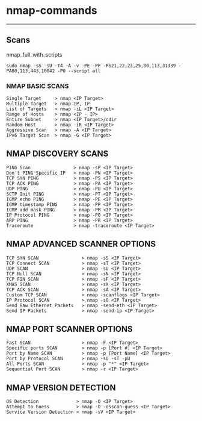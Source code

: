 # nmap-commands

---

## Scans

nmap_full_with_scripts

    sudo nmap -sS -sU -T4 -A -v -PE -PP -PS21,22,23,25,80,113,31339 -PA80,113,443,10042 -PO --script all

### NMAP BASIC SCANS

    Single Target     > nmap <IP Target>
    Multiple Target   > nmap IP, IP
    List of Targets   > nmap -iL <IP Target>
    Range of Hosts    > nmap <IP - IP>
    Entire Subnet     > nmap <IP Target>/cdir
    Random Host       > nmap -iR <IP Target>
    Aggressive Scan   > nmap -A <IP Target>
    IPv6 Target Scan  > nmap -G <IP Target>

## NMAP DISCOVERY SCANS

    PING Scan                > nmap -sP <IP Target>
    Don't PING Specific IP   > nmap -PN <IP Target>
    TCP SYN PING             > nmap -PS <IP Target>
    TCP ACK PING             > nmap -PA <IP Target>
    UDP PING                 > nmap -PU <IP Target>
    SCTP Init PING           > nmap -PT <IP Target>
    ICMP echo PING           > nmap -PE <IP Target>
    ICMP timestamp PING      > nmap -PP <IP Target>
    ICMP add mask PING       > nmap -PM <IP Target>
    IP Protocol PING         > nmap -PO <IP Target>
    ARP PING                 > nmap -PR <IP Target>
    Traceroute               > nmap -traceroute <IP Target>

## NMAP ADVANCED SCANNER OPTIONS

    TCP SYN SCAN                > nmap -sS <IP Target>
    TCP Connect SCAN            > nmap -sT <IP Target>
    UDP SCAN                    > nmap -sU <IP Target>
    TCP Null SCAN               > nmap -sN <IP Target>
    TCP FIN SCAN                > nmap -sF <IP Target>
    XMAS SCAN                   > nmap -sX <IP Target>
    TCP ACK SCAN                > nmap -sA <IP Target>
    Custom TCP SCAN             > nmap -scanflags <IP Target>
    IP Protocol SCAN            > nmap -sO <IP Target>
    Send Raw Ethernet Packets   > nmap -send-eth <IP Target>
    Send IP Packets             > nmap -send-ip <IP Target>

## NMAP PORT SCANNER OPTIONS

    Fast SCAN                   > nmap -F <IP Target>
    Specific ports SCAN         > nmap -p [Port #] <IP Target>
    Port by Name SCAN           > nmap -p [Port Name] <IP Target>
    Port by Protocol SCAN       > nmap -sU -sT -pU
    All Ports SCAN              > nmap -p "*" <IP Target>
    Sequential Port SCAN        > nmap -r <IP Target>

## NMAP VERSION DETECTION

    OS Detection              > nmap -O <IP Target>
    Attempt to Guess          > nmap -O -osscan-guess <IP Target>
    Service Version Detection > nmap -sV <IP Target>